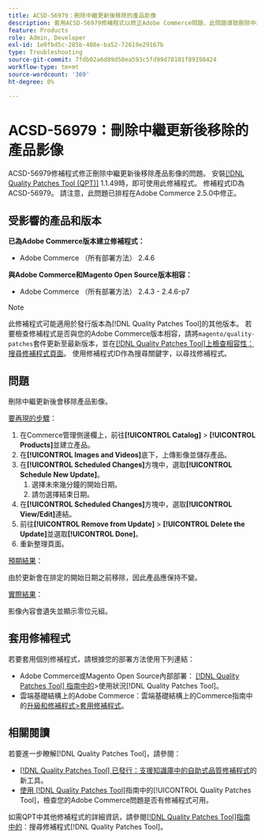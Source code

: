 ```yaml
---
title: ACSD-56979：刪除中繼更新後移除的產品影像
description: 套用ACSD-56979修補程式以修正Adobe Commerce問題，此問題導致刪除中繼更新後會移除產品影像
feature: Products
role: Admin, Developer
exl-id: 1e0fbd5c-285b-408e-ba52-72619e29167b
type: Troubleshooting
source-git-commit: 7fdb02a6d89d50ea593c5fd99d78101f89198424
workflow-type: tm+mt
source-wordcount: '369'
ht-degree: 0%

---
```


# ACSD-56979：刪除中繼更新後移除的產品影像

ACSD-56979修補程式修正刪除中繼更新後移除產品影像的問題。 安裝[[!DNL Quality Patches Tool (QPT)]](https://experienceleague.adobe.com/en/docs/commerce-operations/tools/quality-patches-tool/quality-patches-tool-to-self-serve-quality-patches) 1.1.49時，即可使用此修補程式。 修補程式ID為ACSD-56979。 請注意，此問題已排程在Adobe Commerce 2.5.0中修正。

## 受影響的產品和版本

**已為Adobe Commerce版本建立修補程式：**

* Adobe Commerce （所有部署方法） 2.4.6

**與Adobe Commerce和Magento Open Source版本相容：**

* Adobe Commerce （所有部署方法） 2.4.3 - 2.4.6-p7

>[!NOTE]
>
>此修補程式可能適用於發行版本為[!DNL Quality Patches Tool]的其他版本。 若要檢查修補程式是否與您的Adobe Commerce版本相容，請將`magento/quality-patches`套件更新至最新版本，並在[[!DNL Quality Patches Tool]上檢查相容性：搜尋修補程式頁面](https://experienceleague.adobe.com/tools/commerce-quality-patches/index.html)。 使用修補程式ID作為搜尋關鍵字，以尋找修補程式。

## 問題

刪除中繼更新後會移除產品影像。

<u>要再現的步驟</u>：

1. 在Commerce管理側邊欄上，前往&#x200B;**[!UICONTROL Catalog]** > **[!UICONTROL Products]**&#x200B;並建立產品。
1. 在&#x200B;**[!UICONTROL Images and Videos]**&#x200B;底下，上傳影像並儲存產品。
1. 在&#x200B;**[!UICONTROL Scheduled Changes]**&#x200B;方塊中，選取&#x200B;**[!UICONTROL Schedule New Update]**。
   1. 選擇未來幾分鐘的開始日期。
   1. 請勿選擇結束日期。
1. 在&#x200B;**[!UICONTROL Scheduled Changes]**&#x200B;方塊中，選取&#x200B;**[!UICONTROL View/Edit]**&#x200B;連結。
1. 前往&#x200B;**[!UICONTROL Remove from Update]** > **[!UICONTROL Delete the Update]**&#x200B;並選取&#x200B;**[!UICONTROL Done]**。
1. 重新整理頁面。

<u>預期結果</u>：

由於更新會在排定的開始日期之前移除，因此產品應保持不變。

<u>實際結果</u>：

影像內容會遺失並顯示零位元組。

## 套用修補程式

若要套用個別修補程式，請根據您的部署方法使用下列連結：

* Adobe Commerce或Magento Open Source內部部署： [[!DNL Quality Patches Tool] 指南中的](/help/tools/quality-patches-tool/usage.md)>使用狀況[!DNL Quality Patches Tool]。
* 雲端基礎結構上的Adobe Commerce：雲端基礎結構上的Commerce指南中的[升級和修補程式>套用修補程式](https://experienceleague.adobe.com/docs/commerce-cloud-service/user-guide/develop/upgrade/apply-patches.html)。

## 相關閱讀

若要進一步瞭解[!DNL Quality Patches Tool]，請參閱：

* [[!DNL Quality Patches Tool] 已發行：支援知識庫中的自助式品質修補程式](https://experienceleague.adobe.com/en/docs/commerce-operations/tools/quality-patches-tool/quality-patches-tool-to-self-serve-quality-patches)的新工具。
* [使用 [!DNL Quality Patches Tool]](/help/tools/quality-patches-tool/patches-available-in-qpt/check-patch-for-magento-issue-with-magento-quality-patches.md)指南中的[!UICONTROL Quality Patches Tool]，檢查您的Adobe Commerce問題是否有修補程式可用。


如需QPT中其他修補程式的詳細資訊，請參閱[[!DNL Quality Patches Tool]指南中的](https://experienceleague.adobe.com/tools/commerce-quality-patches/index.html)：搜尋修補程式[!DNL Quality Patches Tool]。
